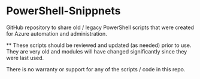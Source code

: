 # PowerShell-Snippnets

GitHub repository to share old / legacy PowerShell scripts that were created for Azure automation and administration.

** These scripts should be reviewed and updated (as needed) prior to use. They are very old and modules will have changed significantly since they were last used.

There is no warranty or support for any of the scripts / code in this repo.